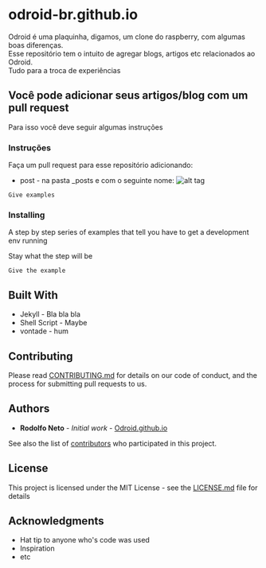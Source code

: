 # odroid-br.github.io

Odroid é uma plaquinha, digamos, um clone do raspberry, com algumas boas diferenças. <br />
Esse repositório tem o intuito de agregar blogs, artigos etc relacionados ao Odroid. <br />
Tudo para a troca de experiências

## Você pode adicionar seus artigos/blog com um pull request

Para isso você deve seguir algumas instruções

### Instruções

Faça um pull request para esse repositório adicionando:
* post - na pasta _posts e com o seguinte nome:
![alt tag](https://github.com/odroid-br/odroid-br.github.io/blob/master/downloads/_posts.PNG)


```
Give examples
```

### Installing

A step by step series of examples that tell you have to get a development env running

Stay what the step will be

```
Give the example
```

## Built With

* Jekyll - Bla bla bla
* Shell Script - Maybe
* vontade - hum

## Contributing

Please read [CONTRIBUTING.md](CONTRIBUTING.md) for details on our code of conduct, and the process for submitting pull requests to us.

## Authors

* **Rodolfo Neto** - *Initial work* - [Odroid.github.io](https://odroid-br.github.io)

See also the list of [contributors](https://github.com/odroid-br.github.io/contributors) who participated in this project.

## License

This project is licensed under the MIT License - see the [LICENSE.md](LICENSE.md) file for details

## Acknowledgments

* Hat tip to anyone who's code was used
* Inspiration
* etc

